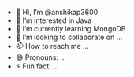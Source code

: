 - 👋 Hi, I’m @anshikap3600
- 👀 I’m interested in Java
- 🌱 I’m currently learning MongoDB
- 💞️ I’m looking to collaborate on ...
- 📫 How to reach me ...
- 😄 Pronouns: ...
- ⚡ Fun fact: ...

<!---
anshikap3600/anshikap3600 is a ✨ special ✨ repository because its `README.md` (this file) appears on your GitHub profile.
You can click the Preview link to take a look at your changes.
--->
